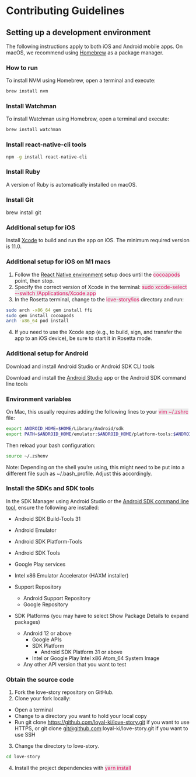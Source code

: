 # Contributing Guidelines

## Setting up a development environment

The following instructions apply to both iOS and Android mobile apps. On macOS, we recommend using [Homebrew](https://brew.sh/) as a package manager.

### How to run

To install NVM using Homebrew, open a terminal and execute:

```sh
brew install nvm
```

### Install Watchman

To install Watchman using Homebrew, open a terminal and execute:

```sh
brew install watchman
```

### Install react-native-cli tools

```sh
npm -g install react-native-cli
```

### Install Ruby

A version of Ruby is automatically installed on macOS.

### Install Git

brew install git

### Additional setup for iOS

Install [Xcode](https://apps.apple.com/us/app/xcode/id497799835?ls=1&mt=12) to build and run the app on iOS. The minimum required version is 11.0.

### Additional setup for iOS on M1 macs

1. Follow the [React Native environment](https://reactnative.dev/docs/environment-setup) setup docs until the <span style="background-color: #EAEAEA; color: #E30B5C">cocoapods</span> point, then stop.
2. Specify the correct version of Xcode in the terminal: <span style="background-color: #EAEAEA; color: #E30B5C">sudo xcode-select --switch /Applications/Xcode.app</span>
3. In the Rosetta terminal, change to the <span style="background-color: #EAEAEA; color: #E30B5C">love-story/ios</span> directory and run:

```sh
sudo arch -x86_64 gem install ffi
sudo gem install cocoapods
arch -x86_64 pod install
```

4. If you need to use the Xcode app (e.g., to build, sign, and transfer the app to an iOS device), be sure to start it in Rosetta mode.

### Additional setup for Android

Download and install Android Studio or Android SDK CLI tools

Download and install the [Android Studio](https://developer.android.com/studio/index.html#downloads) app or the Android SDK command line tools

### Environment variables

On Mac, this usually requires adding the following lines to your <span style="background-color: #EAEAEA; color: #E30B5C">vim ~/.zshrc</span> file:

```sh
export ANDROID_HOME=$HOME/Library/Android/sdk
export PATH=$ANDROID_HOME/emulator:$ANDROID_HOME/platform-tools:$ANDROID_HOME/tools:$PATH
```

Then reload your bash configuration:

```sh
source ~/.zshenv
```

Note:
Depending on the shell you’re using, this might need to be put into a different file such as ~/.bash_profile. Adjust this accordingly.

### Install the SDKs and SDK tools

In the SDK Manager using Android Studio or the [Android SDK command line tool](https://developer.android.com/tools/sdkmanager), ensure the following are installed:

-   Android SDK Build-Tools 31
-   Android Emulator
-   Android SDK Platform-Tools
-   Android SDK Tools
-   Google Play services
-   Intel x86 Emulator Accelerator (HAXM installer)
-   Support Repository
    -   Android Support Repository
    -   Google Repository
-   SDK Platforms (you may have to select Show Package Details to expand packages)

    -   Android 12 or above
        -   Google APIs
        -   SDK Platform
            -   Android SDK Platform 31 or above
        -   Intel or Google Play Intel x86 Atom_64 System Image
    -   Any other API version that you want to test

### Obtain the source code

1. Fork the love-story repository on GitHub.
2. Clone your fork locally:

-   Open a terminal
-   Change to a directory you want to hold your local copy
-   Run git clone https://github.com/loyal-ki/love-story.git if you want to use HTTPS, or git clone git@github.com:loyal-ki/love-story.git if you want to use SSH

3. Change the directory to love-story.

```sh
cd love-story
```

4. Install the project dependencies with <span style="background-color: #EAEAEA; color: #E30B5C">yarn install</span>
